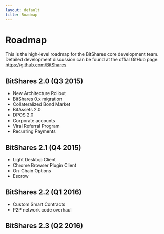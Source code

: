 ```yaml
---
layout: default
title: Roadmap
---
```


# Roadmap
This is the high-level roadmap for the BitShares core development team. Detailed development discussion can be found at
the offial GitHub page: https://github.com/BitShares

## BitShares 2.0 (Q3 2015)
* New Architecture Rollout
* BitShares 0.x migration
* Collateralized Bond Market
* BitAssets 2.0
* DPOS 2.0
* Corporate accounts
* Viral Referral Program
* Recurring Payments

## BitShares 2.1 (Q4 2015)
* Light Desktop Client
* Chrome Browser Plugin Client
* On-Chain Options
* Escrow

## BitShares 2.2 (Q1 2016)
* Custom Smart Contracts
* P2P network code overhaul

## BitShares 2.3 (Q2 2016)
